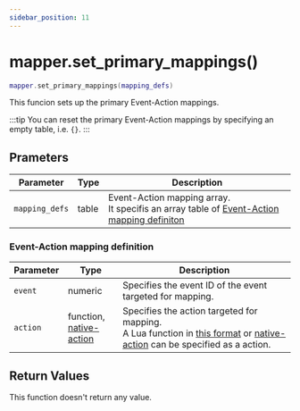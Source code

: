 ```yaml
---
sidebar_position: 11
---
```


# mapper.set_primary_mappings()
```lua
mapper.set_primary_mappings(mapping_defs)
```
This funcion sets up the primary Event-Action mappings.

:::tip
You can reset the primary Event-Action mappings by specifying an empty table, i.e. `{}`.
:::

## Prameters
|Parameter|Type|Description|
|-|-|-|
|`mapping_defs`|table|Event-Action mapping array.<br/>It specifis an array table of [Event-Action mapping definiton](#event-action-mapping-definition)

### Event-Action mapping definition
|Parameter|Type|Description|
|-|-|-|
|`event`|numeric|Specifies the event ID of the event targeted for mapping.
|`action`|function,<br/>[native-action](/guide/event-action-mapping#action)|Specifies the action targeted for mapping.<br/>A Lua function in [this format](/libs/mapper/ACTION) or [native-action](/guide/event-action-mapping#action) can be specified as a action.


## Return Values
This function doesn't return any value.